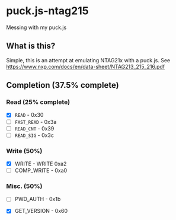 # puck.js-ntag215
Messing with my puck.js

## What is this?
Simple, this is an attempt at emulating NTAG21x with a puck.js. See https://www.nxp.com/docs/en/data-sheet/NTAG213_215_216.pdf

## Completion (37.5% complete)
### Read (25% complete)
- [x] `READ` - 0x30
- [ ] `FAST_READ` - 0x3a
- [ ] `READ_CNT` - 0x39
- [ ] `READ_SIG` - 0x3c

### Write (50%)
- [x] WRITE - WRITE 0xa2
- [ ] COMP_WRITE - 0xa0

### Misc. (50%)
- [ ] PWD_AUTH - 0x1b
- [x] GET_VERSION - 0x60


